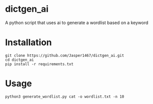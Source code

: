 # dictgen_ai
A python script that uses ai to generate a wordlist based on a keyword

# Installation
```
git clone https://github.com/Jasper1467/dictgen_ai.git
cd dictgen_ai
pip install -r requirements.txt
```

# Usage
```
python3 generate_wordlist.py cat -o wordlist.txt -n 10
```